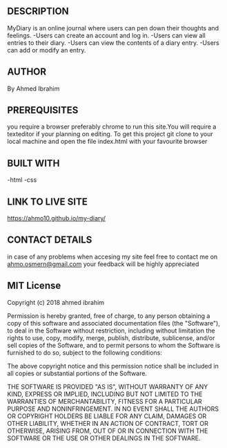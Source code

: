 ## DESCRIPTION
MyDiary is an online journal where users can pen down their thoughts and feelings. 
-Users can create an account and log in.
-Users can view all entries to their diary.
-Users can view the contents of a diary entry.
-Users can add or modify an entry.



## AUTHOR
By Ahmed Ibrahim
## PREREQUISITES
you require a browser preferably chrome to run this site.You will require a texteditor if your planning on editing.
To get this project git clone to your local machine and open the file index.html with your favourite browser
## BUILT WITH
-html
-css

## LINK TO LIVE SITE
https://ahmo10.github.io/my-diary/
## CONTACT DETAILS
in case of any problems when accesing my site feel free to contact me on ahmo.osmern@gmail.com your feedback will be highly appreciated



## MIT License

Copyright (c) 2018 ahmed ibrahim

Permission is hereby granted, free of charge, to any person obtaining a copy
of this software and associated documentation files (the "Software"), to deal
in the Software without restriction, including without limitation the rights
to use, copy, modify, merge, publish, distribute, sublicense, and/or sell
copies of the Software, and to permit persons to whom the Software is
furnished to do so, subject to the following conditions:

The above copyright notice and this permission notice shall be included in all
copies or substantial portions of the Software.

THE SOFTWARE IS PROVIDED "AS IS", WITHOUT WARRANTY OF ANY KIND, EXPRESS OR
IMPLIED, INCLUDING BUT NOT LIMITED TO THE WARRANTIES OF MERCHANTABILITY,
FITNESS FOR A PARTICULAR PURPOSE AND NONINFRINGEMENT. IN NO EVENT SHALL THE
AUTHORS OR COPYRIGHT HOLDERS BE LIABLE FOR ANY CLAIM, DAMAGES OR OTHER
LIABILITY, WHETHER IN AN ACTION OF CONTRACT, TORT OR OTHERWISE, ARISING FROM,
OUT OF OR IN CONNECTION WITH THE SOFTWARE OR THE USE OR OTHER DEALINGS IN THE
SOFTWARE.
